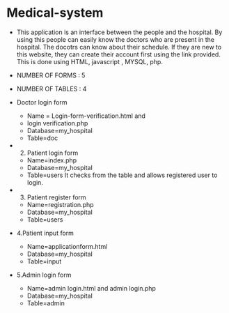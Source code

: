 # Medical-system

* This application is an interface between the
people and the hospital. By using this people can
easily know the doctors who are present in the
hospital. The docotrs can know about their schedule.
If they are new to this website, they can create their
account first using the link provided. This is done
using HTML, javascript , MYSQL, php.

* NUMBER OF FORMS : 5
* NUMBER OF TABLES : 4
* Doctor login form
  * Name = Login-form-verification.html and
  * login verification.php
  * Database=my_hospital
  * Table=doc
 

* 2. Patient login form
  * Name=index.php
  * Database=my_hospital
  * Table=users
It checks from the table and allows registered user to
login.

* 3. Patient register form
  * Name=registration.php
  * Database=my_hospital
  * Table=users

* 4.Patient input form

  * Name=applicationform.html
  * Database=my_hospital
  * Table=input

* 5.Admin login form
  * Name=admin login.html and admin login.php
  * Database=my_hospital
  * Table=admin


